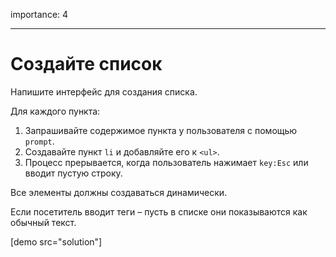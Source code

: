 importance: 4

---

# Создайте список

Напишите интерфейс для создания списка.

Для каждого пункта:

1. Запрашивайте содержимое пункта у пользователя с помощью  `prompt`.
2. Создавайте пункт `li` и добавляйте его к `<ul>`.
3. Процесс прерывается, когда пользователь нажимает `key:Esc` или вводит пустую строку.

Все элементы должны создаваться динамически.

Если посетитель вводит теги – пусть в списке они показываются как обычный текст.

[demo src="solution"]
